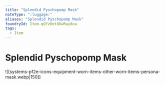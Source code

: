 ```yaml
---
title: "Splendid Pyschopomp Mask"
noteType: ":luggage:"
aliases: "Splendid Pyschopomp Mask"
foundryId: Item.qOYz0et8OwRwy8oa
tags:
  - Item
---
```


# Splendid Pyschopomp Mask
![[systems-pf2e-icons-equipment-worn-items-other-worn-items-persona-mask.webp|150]]
